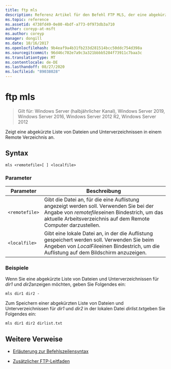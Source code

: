 ```yaml
---
title: ftp mls
description: Referenz Artikel für den Befehl FTP MLS, der eine abgekürzte Liste von Dateien und Unterverzeichnissen in einem Remote Verzeichnis anzeigt.
ms.topic: reference
ms.assetid: 4738fd49-0e80-4bdf-a773-0f973db3a710
author: coreyp-at-msft
ms.author: coreyp
manager: dongill
ms.date: 10/16/2017
ms.openlocfilehash: 9b4eaf9a4b31fb233d281514bcc50ddc754d398a
ms.sourcegitcommit: 96d46c702e7a9c3a321bbbb5284f73911c7baa3c
ms.translationtype: MT
ms.contentlocale: de-DE
ms.lasthandoff: 08/27/2020
ms.locfileid: "89038028"
---
```

# <a name="ftp-mls"></a>ftp mls

> Gilt für: Windows Server (halbjährlicher Kanal), Windows Server 2019, Windows Server 2016, Windows Server 2012 R2, Windows Server 2012

Zeigt eine abgekürzte Liste von Dateien und Unterverzeichnissen in einem Remote Verzeichnis an.

## <a name="syntax"></a>Syntax

```
mls <remotefile>[ ] <localfile>
```

### <a name="parameters"></a>Parameter

| Parameter | Beschreibung |
| --------- | ----------- |
| `<remotefile>` | Gibt die Datei an, für die eine Auflistung angezeigt werden soll. Verwenden Sie bei der Angabe von *remotefiles*einen Bindestrich, um das aktuelle Arbeitsverzeichnis auf dem Remote Computer darzustellen. |
| `<localfile>` | Gibt eine lokale Datei an, in der die Auflistung gespeichert werden soll. Verwenden Sie beim Angeben von *LocalFile*einen Bindestrich, um die Auflistung auf dem Bildschirm anzuzeigen. |

### <a name="examples"></a>Beispiele

Wenn Sie eine abgekürzte Liste von Dateien und Unterverzeichnissen für *dir1* und *dir2*anzeigen möchten, geben Sie Folgendes ein:

```
mls dir1 dir2 -
```

Zum Speichern einer abgekürzten Liste von Dateien und Unterverzeichnissen für *dir1* und *dir2* in der lokalen Datei *dirlist.txt*geben Sie Folgendes ein:

```
mls dir1 dir2 dirlist.txt
```

## <a name="additional-references"></a>Weitere Verweise

- [Erläuterung zur Befehlszeilensyntax](command-line-syntax-key.md)

- [Zusätzlicher FTP-Leitfaden](/previous-versions/orphan-topics/ws.10/cc756013(v=ws.10))
